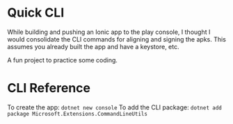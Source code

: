 # Quick CLI
While building and pushing an Ionic app to the play console, I thought I would consolidate the CLI commands for aligning and signing the apks. This assumes you already built the app and have a keystore, etc.

A fun project to practice some coding.

# CLI Reference
To create the app: 
```dotnet new console```
To add the CLI package: 
```dotnet add package Microsoft.Extensions.CommandLineUtils```
